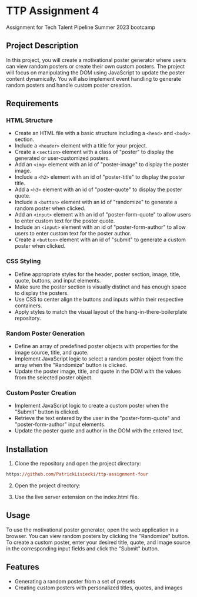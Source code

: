 # TTP Assignment 4

Assignment for Tech Talent Pipeline Summer 2023 bootcamp

## Project Description

In this project, you will create a motivational poster generator where users can view random posters or create their own custom posters. The project will focus on manipulating the DOM using JavaScript to update the poster content dynamically. You will also implement event handling to generate random posters and handle custom poster creation.

## Requirements

### HTML Structure

- Create an HTML file with a basic structure including a `<head>` and `<body>` section.
- Include a `<header>` element with a title for your project.
- Create a `<section>` element with a class of "poster" to display the generated or user-customized posters.
- Add an `<img>` element with an id of "poster-image" to display the poster image.
- Include a `<h2>` element with an id of "poster-title" to display the poster title.
- Add a `<h3>` element with an id of "poster-quote" to display the poster quote.
- Include a `<button>` element with an id of "randomize" to generate a random poster when clicked.
- Add an `<input>` element with an id of "poster-form-quote" to allow users to enter custom text for the poster quote.
- Include an `<input>` element with an id of "poster-form-author" to allow users to enter custom text for the poster author.
- Create a `<button>` element with an id of "submit" to generate a custom poster when clicked.

### CSS Styling

- Define appropriate styles for the header, poster section, image, title, quote, buttons, and input elements.
- Make sure the poster section is visually distinct and has enough space to display the posters.
- Use CSS to center align the buttons and inputs within their respective containers.
- Apply styles to match the visual layout of the hang-in-there-boilerplate repository.

### Random Poster Generation

- Define an array of predefined poster objects with properties for the image source, title, and quote.
- Implement JavaScript logic to select a random poster object from the array when the "Randomize" button is clicked.
- Update the poster image, title, and quote in the DOM with the values from the selected poster object.

### Custom Poster Creation

- Implement JavaScript logic to create a custom poster when the "Submit" button is clicked.
- Retrieve the text entered by the user in the "poster-form-quote" and "poster-form-author" input elements.
- Update the poster quote and author in the DOM with the entered text.

## Installation

1. Clone the repository and open the project directory:

```ps
https://github.com/PatrickLisiecki/ttp-assignment-four
```

2. Open the project directory:
   
3. Use the live server extension on the index.html file.

## Usage

To use the motivational poster generator, open the web application in a browser. You can view random posters by clicking the "Randomize" button. To create a custom poster, enter your desired title, quote, and image source in the corresponding input fields and click the "Submit" button.

## Features

- Generating a random poster from a set of presets
- Creating custom posters with personalized titles, quotes, and images
